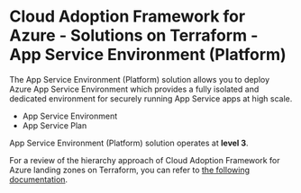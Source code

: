 # Cloud Adoption Framework for Azure - Solutions on Terraform - App Service Environment (Platform)

The App Service Environment (Platform) solution allows you to deploy Azure App Service Environment which provides a fully isolated and dedicated environment for securely running App Service apps at high scale.

* App Service Environment
* App Service Plan

App Service Environment (Platform) solution operates at **level 3**.

For a review of the hierarchy approach of Cloud Adoption Framework for Azure landing zones on Terraform, you can refer to [the following documentation](../../documentation/code_architecture/hierarchy.md).



